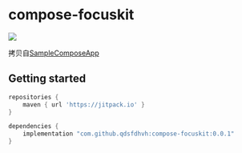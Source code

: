 # compose-focuskit

[![](https://jitpack.io/v/qdsfdhvh/compose-focuskit.svg)](https://jitpack.io/#qdsfdhvh/compose-focuskit)

拷贝自[SampleComposeApp](https://github.com/akilarajeshks/SampleComposeApp)


## Getting started 

```groovy
repositories {
    maven { url 'https://jitpack.io' }
}

dependencies {
    implementation "com.github.qdsfdhvh:compose-focuskit:0.0.1"
}
```
